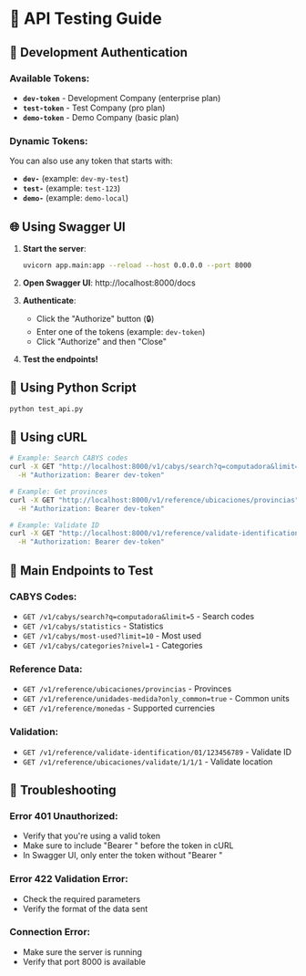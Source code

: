 # 🧪 API Testing Guide

## 🔑 Development Authentication

### Available Tokens:
- **`dev-token`** - Development Company (enterprise plan)
- **`test-token`** - Test Company (pro plan)  
- **`demo-token`** - Demo Company (basic plan)

### Dynamic Tokens:
You can also use any token that starts with:
- **`dev-`** (example: `dev-my-test`)
- **`test-`** (example: `test-123`)
- **`demo-`** (example: `demo-local`)

## 🌐 Using Swagger UI

1. **Start the server**:
   ```bash
   uvicorn app.main:app --reload --host 0.0.0.0 --port 8000
   ```

2. **Open Swagger UI**: http://localhost:8000/docs

3. **Authenticate**:
   - Click the "Authorize" button (🔒)
   - Enter one of the tokens (example: `dev-token`)
   - Click "Authorize" and then "Close"

4. **Test the endpoints!**

## 🐍 Using Python Script

```bash
python test_api.py
```

## 📡 Using cURL

```bash
# Example: Search CABYS codes
curl -X GET "http://localhost:8000/v1/cabys/search?q=computadora&limit=5" \
  -H "Authorization: Bearer dev-token"

# Example: Get provinces
curl -X GET "http://localhost:8000/v1/reference/ubicaciones/provincias" \
  -H "Authorization: Bearer dev-token"

# Example: Validate ID
curl -X GET "http://localhost:8000/v1/reference/validate-identification/01/123456789" \
  -H "Authorization: Bearer dev-token"
```

## 🧪 Main Endpoints to Test

### CABYS Codes:
- `GET /v1/cabys/search?q=computadora&limit=5` - Search codes
- `GET /v1/cabys/statistics` - Statistics
- `GET /v1/cabys/most-used?limit=10` - Most used
- `GET /v1/cabys/categories?nivel=1` - Categories

### Reference Data:
- `GET /v1/reference/ubicaciones/provincias` - Provinces
- `GET /v1/reference/unidades-medida?only_common=true` - Common units
- `GET /v1/reference/monedas` - Supported currencies

### Validation:
- `GET /v1/reference/validate-identification/01/123456789` - Validate ID
- `GET /v1/reference/ubicaciones/validate/1/1/1` - Validate location

## 🔧 Troubleshooting

### Error 401 Unauthorized:
- Verify that you're using a valid token
- Make sure to include "Bearer " before the token in cURL
- In Swagger UI, only enter the token without "Bearer "

### Error 422 Validation Error:
- Check the required parameters
- Verify the format of the data sent

### Connection Error:
- Make sure the server is running
- Verify that port 8000 is available